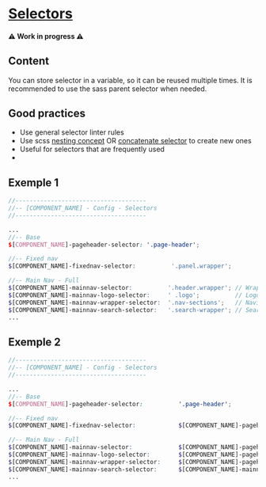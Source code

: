 # [Selectors](https://sass-lang.com/documentation/style-rules/parent-selector)

#### ⚠️ Work in progress ⚠️
####

## Content
You can store selector in a variable, so it can be reused multiple times. It is recommended to use the sass parent selector when needed.


## Good practices
- Use general selector linter rules
- Use scss [nesting concept](#exemple-1) OR [concatenate selector](#exemple-2) to create new ones
- Useful for selectors that are frequently used
-


## Exemple 1
```scss
//-------------------------------------
//-- [COMPONENT_NAME] - Config - Selectors
//-------------------------------------

...
//-- Base
$[COMPONENT_NAME]-pageheader-selector: '.page-header';

//-- Fixed nav
$[COMPONENT_NAME]-fixednav-selector:          '.panel.wrapper';

//-- Main Nav - Full
$[COMPONENT_NAME]-mainnav-selector:          '.header.wrapper'; // Wrapper
$[COMPONENT_NAME]-mainnav-logo-selector:     ' .logo';          // Logo
$[COMPONENT_NAME]-mainnav-wrapper-selector:  '.nav-sections';   // Navigation (main menu)
$[COMPONENT_NAME]-mainnav-search-selector:   '.search-wrapper'; // Search
...

```

## Exemple 2
```scss
//-------------------------------------
//-- [COMPONENT_NAME] - Config - Selectors
//-------------------------------------

...
//-- Base
$[COMPONENT_NAME]-pageheader-selector:          '.page-header';

//-- Fixed nav
$[COMPONENT_NAME]-fixednav-selector:            $[COMPONENT_NAME]-pageheader-selector + ' .panel.wrapper';

//-- Main Nav - Full
$[COMPONENT_NAME]-mainnav-selector:             $[COMPONENT_NAME]-pageheader-selector + ' .header.wrapper'; // Wrapper
$[COMPONENT_NAME]-mainnav-logo-selector:        $[COMPONENT_NAME]-pageheader-selector + ' .logo';           // Logo
$[COMPONENT_NAME]-mainnav-wrapper-selector:     $[COMPONENT_NAME]-pageheader-selector + ' .nav-sections';   // Navigation (main menu)
$[COMPONENT_NAME]-mainnav-search-selector:      $[COMPONENT_NAME]-mainnav-selector + ' .search-wrapper';    // Search
...

```
